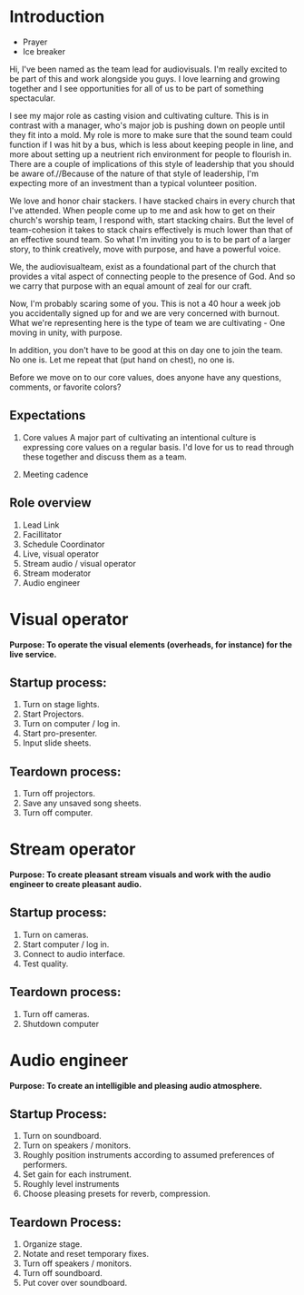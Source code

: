 # Introduction

- Prayer
- Ice breaker


Hi, I've been named as the team lead for audiovisuals. I'm really excited to be part of this and work alongside you guys. I love learning and growing together and I see opportunities for all of us to be part of something spectacular.

I see my major role as casting vision and cultivating culture. This is in contrast with a manager, who's major job is pushing down on people until they fit into a mold. My role is more to make sure that the sound team could function if I was hit by a bus, which is less about keeping people in line, and more about setting up a neutrient rich environment for people to flourish in. There are a couple of implications of this style of leadership that you should be aware of.//Because of the nature of that style of leadership, I'm expecting more of an investment than a typical volunteer position.

We love and honor chair stackers. I have stacked chairs in every church that I've attended. When people come up to me and ask how to get on their church's worship team, I respond with, start stacking chairs. But the level of team-cohesion it takes to stack chairs effectively is much lower than that of an effective sound team. So what I'm inviting you to is to be part of a larger story, to think creatively, move with purpose, and have a powerful voice.

We, the audiovisualteam, exist as a foundational part of the church that provides a vital aspect of connecting people to the presence of God. And so we carry that purpose with an equal amount of zeal for our craft.

Now, I'm probably scaring some of you. This is not a 40 hour a week job you accidentally signed up for and we are very concerned with burnout. What we're representing here is the type of team we are cultivating - One moving in unity, with purpose.

In addition, you don't have to be good at this on day one to join the team. No one is. Let me repeat that (put hand on chest), no one is.

Before we move on to our core values, does anyone have any questions, comments, or favorite colors?

## Expectations

1. Core values
A major part of cultivating an intentional culture is expressing core values on a regular basis. I'd love for us to read through these together and discuss them as a team.

1. Meeting cadence


## Role overview

1. Lead Link
1. Facillitator
1. Schedule Coordinator
1. Live, visual operator
1. Stream audio / visual operator
1. Stream moderator
1. Audio engineer

# Visual operator

**Purpose: To operate the visual elements (overheads, for instance) for the live service.**

## Startup process:

1. Turn on stage lights.
1. Start Projectors.
1. Turn on computer / log in.
1. Start pro-presenter.
1. Input slide sheets.

## Teardown process:

1. Turn off projectors.
1. Save any unsaved song sheets.
1. Turn off computer.

# Stream operator

**Purpose: To create pleasant stream visuals and work with the audio engineer to create pleasant audio.**

## Startup process:

1. Turn on cameras.
1. Start computer / log in.
1. Connect to audio interface.
1. Test quality.

## Teardown process:

1. Turn off cameras.
1. Shutdown computer

# Audio engineer

**Purpose: To create an intelligible and pleasing audio atmosphere.**

## Startup Process:

1. Turn on soundboard.
1. Turn on speakers / monitors.
1. Roughly position instruments according to assumed preferences of performers.
1. Set gain for each instrument.
1. Roughly level instruments
1. Choose pleasing presets for reverb, compression.

## Teardown Process:

1. Organize stage.
1. Notate and reset temporary fixes.
1. Turn off speakers / monitors.
1. Turn off soundboard.
1. Put cover over soundboard.
